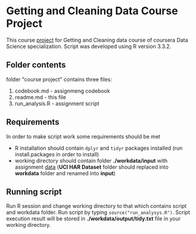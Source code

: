 # Getting and Cleaning Data Course Project
This course [project](https://www.coursera.org/learn/data-cleaning/peer/FIZtT/getting-and-cleaning-data-course-project) for Getting and Cleaning data course of coursera Data Science specialization. Script was developed using R version 3.3.2.

## Folder contents
folder "course project" contains three files: 
1. codebook.md - assignmeng codebook
2. readme.md - this file
3. run_analysis.R - assignment script

## Requirements
In order to make script work some requirements should be met
* R installation should contain `dplyr` and `tidyr` packages installed (run install.packages in order to install)
* working directory should contain folder __./workdata/input__ with assignment [data](https://d396qusza40orc.cloudfront.net/getdata%2Fprojectfiles%2FUCI%20HAR%20Dataset.zip) (__UCI HAR Dataset__ folder should replaced into __workdata__ folder and renamed into __input__)

## Running script
Run R session and change working directory to that which contains script and workdata folder. Run script by typing `source("run_analysys.R")`. Script execution result will be stored in __./workdata/output/tidy.txt__ file in your working directory.

